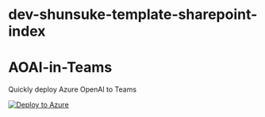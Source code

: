 # dev-shunsuke-template-sharepoint-index

# AOAI-in-Teams
Quickly deploy Azure OpenAI to Teams

[![Deploy to Azure](https://aka.ms/deploytoazurebutton)](https://portal.azure.com/#create/Microsoft.Template/uri/https%3A%2F%2Fraw.githubusercontent.com%2Fcloudnative-co%2Fdev-shunsuke-template-sharepoint-index%2Fmain%2Fsharepoint-index.json)
